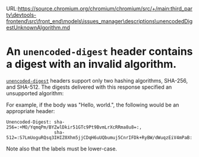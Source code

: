 URL:https://source.chromium.org/chromium/chromium/src/+/main:third_party\devtools-frontend\src\front_end\models\issues_manager\descriptions\unencodedDigestUnknownAlgorithm.md
# An `unencoded-digest` header contains a digest with an invalid algorithm.

[`unencoded-digest`](unencodedDigestHeader) headers support only two hashing
algorithms, SHA-256, and SHA-512. The digests delivered with this response
specified an unsupported algorithm:

For example, if the body was "Hello, world.", the following would be an
appropriate header:

```
Unencoded-Digest: sha-256=:+MO/YqmqPm/BYZwlDkir51GTc9Pt9BvmLrXcRRma8u8=:,
                  sha-512=:S7LmUoguRQsq3IHIZ0Xhm5jjCDqH6uUQbumuj5CnrIFDk+RyBW/dWuqzEiV4mPaB:
```

Note also that the labels must be lower-case.
